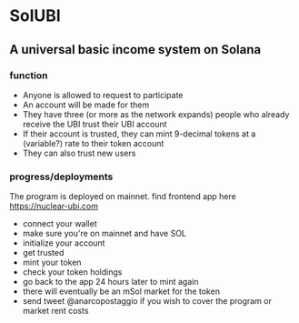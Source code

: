 # SolUBI
## A universal basic income system on Solana

### function

 - Anyone is allowed to request to participate
 - An account will be made for them
 - They have three (or more as the network expands) people who already receive the UBI trust their UBI account
 - If their account is trusted, they can mint 9-decimal tokens at a (variable?) rate to their token account
 - They can also trust new users

 ### progress/deployments

 The program is deployed on mainnet. find frontend app here https://nuclear-ubi.com
  - connect your wallet
  - make sure you're on mainnet and have SOL
  - initialize your account
  - get trusted
  - mint your token
  - check your token holdings
  - go back to the app 24 hours later to mint again
  - there will eventually be an mSol market for the token
  - send tweet @anarcopostaggio if you wish to cover the program or market rent costs